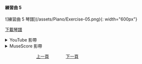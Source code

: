 ﻿---
keywords: 吳老師鋼琴教學 - 練習曲 5
---
<h4>練習曲 5</h4> 
![練習曲 5 琴譜](/assets/Piano/Exercise-05.png){: width="600px"}

<a href="/assets/Piano/Exercise-05.pdf" target="_blank">下載琴譜</a>

<details>
  <summary>YouTube 影帶</summary>
<ol>
<iframe width="560" height="315" src="https://www.youtube.com/embed/SrDMhtoHBc0" title="練習曲 5" frameborder="0" allow="accelerometer; autoplay; clipboard-write; encrypted-media; gyroscope; picture-in-picture; web-share" allowfullscreen></iframe>

</ol>
</details>

<details>
  <summary>MuseScore 影帶</summary>
<ol>
<a href="https://musescore.com/user/65457238/scores/10959964?share=copy_link" target="_blank">Open to Play</a>
</ol>
</details>


&nbsp;&nbsp;&nbsp;&nbsp;&nbsp;&nbsp;&nbsp;&nbsp;&nbsp;&nbsp;&nbsp;&nbsp;
&nbsp;&nbsp;&nbsp;&nbsp;&nbsp;&nbsp;&nbsp;&nbsp;&nbsp;&nbsp;&nbsp;&nbsp;
[上一頁](Practice04)
&nbsp;&nbsp;&nbsp;&nbsp;&nbsp;&nbsp;&nbsp;&nbsp;&nbsp;&nbsp;&nbsp;&nbsp;
[下一頁](Practice06)






